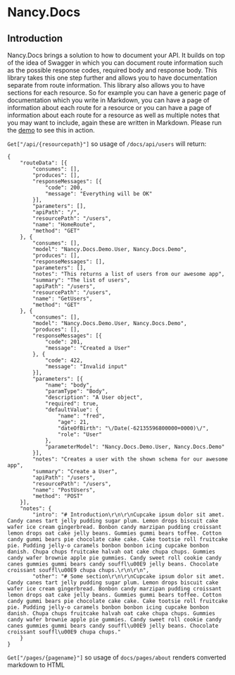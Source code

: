 # Nancy.Docs

## Introduction

Nancy.Docs brings a solution to how to document your API. It builds on top of the idea of Swagger in which you can document route information such as the possible response codes, required body and response body.  This library takes this one step further and allows you to have documentation separate from route information.  This library also allows you to have sections for each resource.  So for example you can have a generic page of documentation which you write in Markdown, you can have a page of information about each route for a resource or you can have a page of information about each route for a resource as well as multiple notes that you may want to include, again these are written in Markdown.  Please run the [demo](https://github.com/jchannon/Nancy.Docs/tree/master/Nancy.Docs.Demo) to see this in action.

`Get["/api/{resourcepath}"]` so usage of `/docs/api/users` will return:

```
{
	"routeData": [{
		"consumes": [],
		"produces": [],
		"responseMessages": [{
			"code": 200,
			"message": "Everything will be OK"
		}],
		"parameters": [],
		"apiPath": "/",
		"resourcePath": "/users",
		"name": "HomeRoute",
		"method": "GET"
	}, {
		"consumes": [],
		"model": "Nancy.Docs.Demo.User, Nancy.Docs.Demo",
		"produces": [],
		"responseMessages": [],
		"parameters": [],
		"notes": "This returns a list of users from our awesome app",
		"summary": "The list of users",
		"apiPath": "/users",
		"resourcePath": "/users",
		"name": "GetUsers",
		"method": "GET"
	}, {
		"consumes": [],
		"model": "Nancy.Docs.Demo.User, Nancy.Docs.Demo",
		"produces": [],
		"responseMessages": [{
			"code": 201,
			"message": "Created a User"
		}, {
			"code": 422,
			"message": "Invalid input"
		}],
		"parameters": [{
			"name": "body",
			"paramType": "Body",
			"description": "A User object",
			"required": true,
			"defaultValue": {
				"name": "fred",
				"age": 21,
				"dateOfBirth": "\/Date(-62135596800000+0000)\/",
				"role": "User"
			},
			"parameterModel": "Nancy.Docs.Demo.User, Nancy.Docs.Demo"
		}],
		"notes": "Creates a user with the shown schema for our awesome app",
		"summary": "Create a User",
		"apiPath": "/users",
		"resourcePath": "/users",
		"name": "PostUsers",
		"method": "POST"
	}],
	"notes": {
		"intro": "# Introduction\r\n\r\nCupcake ipsum dolor sit amet. Candy canes tart jelly pudding sugar plum. Lemon drops biscuit cake wafer ice cream gingerbread. Bonbon candy marzipan pudding croissant lemon drops oat cake jelly beans. Gummies gummi bears toffee. Cotton candy gummi bears pie chocolate cake cake. Cake tootsie roll fruitcake pie. Pudding jelly-o caramels bonbon bonbon icing cupcake bonbon danish. Chupa chups fruitcake halvah oat cake chupa chups. Gummies candy wafer brownie apple pie gummies. Candy sweet roll cookie candy canes gummies gummi bears candy souffl\u00E9 jelly beans. Chocolate croissant souffl\u00E9 chupa chups.\r\n\r\n",
		"other": "# Some section\r\n\r\nCupcake ipsum dolor sit amet. Candy canes tart jelly pudding sugar plum. Lemon drops biscuit cake wafer ice cream gingerbread. Bonbon candy marzipan pudding croissant lemon drops oat cake jelly beans. Gummies gummi bears toffee. Cotton candy gummi bears pie chocolate cake cake. Cake tootsie roll fruitcake pie. Pudding jelly-o caramels bonbon bonbon icing cupcake bonbon danish. Chupa chups fruitcake halvah oat cake chupa chups. Gummies candy wafer brownie apple pie gummies. Candy sweet roll cookie candy canes gummies gummi bears candy souffl\u00E9 jelly beans. Chocolate croissant souffl\u00E9 chupa chups."
	}
}
```
`Get["/pages/{pagename}"]` so usage of `docs/pages/about` renders converted markdown to HTML

